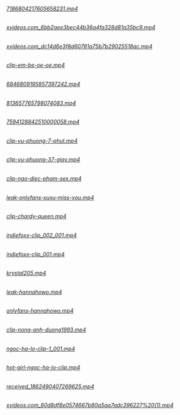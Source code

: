 ###### [7186804217605658231.mp4](https://sssex18.github.io/video/7186804217605658231.mp4)
###### [xvideos.com_6bb2aee3bec44b36a4fa328d81a35bc9.mp4](https://sssex18.github.io/video/xvideos.com_6bb2aee3bec44b36a4fa328d81a35bc9.mp4)
###### [xvideos.com_dc14d6e3f8d60781a75b7b29025518ac.mp4](https://sssex18.github.io/video/xvideos.com_dc14d6e3f8d60781a75b7b29025518ac.mp4)
###### [clip-em-be-oe-oe.mp4](https://sssex18.github.io/video/clip-em-be-oe-oe.mp4)
###### [6846809195857397242.mp4](https://sssex18.github.io/video/6846809195857397242.mp4)
###### [813657765798074083.mp4](https://sssex18.github.io/video/813657765798074083.mp4)
###### [7594128842510000058.mp4](https://sssex18.github.io/video/7594128842510000058.mp4)
###### [clip-vu-phuong-7-phut.mp4](https://sssex18.github.io/video/clip-vu-phuong-7-phut.mp4)
###### [clip-vu-phuong-37-giay.mp4](https://sssex18.github.io/video/clip-vu-phuong-37-giay.mp4)
###### [clip-ngo-diec-pham-sex.mp4](https://sssex18.github.io/video/clip-ngo-diec-pham-sex.mp4)
###### [leak-onlyfans-xuxu-miss-you.mp4](https://sssex18.github.io/video/leak-onlyfans-xuxu-miss-you.mp4)
###### [clip-chardy-queen.mp4](https://sssex18.github.io/video/clip-chardy-queen.mp4)
###### [indiefoxx-clip_002_001.mp4](https://sssex18.github.io/video/indiefoxx-clip_002_001.mp4)
###### [indiefoxx-clip_001.mp4](https://sssex18.github.io/video/indiefoxx-clip_001.mp4)
###### [krystal205.mp4](https://sssex18.github.io/video/krystal205.mp4)
###### [leak-hannahowo.mp4](https://sssex18.github.io/video/leak-hannahowo.mp4)
###### [onlyfans-hannahowo.mp4](https://sssex18.github.io/video/onlyfans-hannahowo.mp4)
###### [clip-nong-anh-duong1993.mp4](https://sssex18.github.io/video/clip-nong-anh-duong1993.mp4)
###### [ngoc-ha-lo-clip-1_001.mp4](https://sssex18.github.io/video/ngoc-ha-lo-clip-1_001.mp4)
###### [hot-girl-ngoc-ha-lo-clip.mp4](https:/_sssex18.github.io/video/hot-girl-ngoc-ha-lo-clip.mp4)
###### [received_1862490407269625.mp4](https://sssex18.github.io/video/received_1862490407269625.mp4)
###### [xvideos.com_60d8df8e0574667b80a5aa7adc396227%20(1).mp4](https://sssex18.github.io/video/xvideos.com_60d8df8e0574667b80a5aa7adc396227%20(1).mp4)

